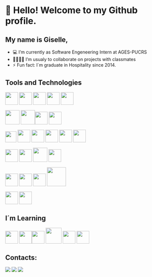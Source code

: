 # 👋 Hello! Welcome to my Github profile.
## My name is Giselle,

- 💻 I’m currently as Software Engeneering Intern at AGES-PUCRS
- 🫱🏻‍🫲🏽  I’m usualy to collaborate on projects with classmates
- ⚡ Fun fact: I´m graduate in Hospitality since 2014.

## Tools and Technologies

<img src="https://cdn.jsdelivr.net/gh/devicons/devicon@latest/icons/github/github-original.svg" width="40" height="40"/> <img src="https://cdn.jsdelivr.net/gh/devicons/devicon@latest/icons/gitlab/gitlab-original.svg" width="40" height="40"/>
<img src="https://cdn.jsdelivr.net/gh/devicons/devicon@latest/icons/intellij/intellij-original.svg" width="40" height="40"/> <img src="https://cdn.jsdelivr.net/gh/devicons/devicon@latest/icons/rider/rider-original.svg" width="40" height="40"/>
<img src="https://cdn.jsdelivr.net/gh/devicons/devicon@latest/icons/vscode/vscode-original.svg" width="40" height="40"/>
        
<img src="https://cdn.jsdelivr.net/gh/devicons/devicon@latest/icons/java/java-original-wordmark.svg" width="45" height="45"/> <img src="https://cdn.jsdelivr.net/gh/devicons/devicon@latest/icons/spring/spring-original-wordmark.svg" width="45" height="45"/><img src="https://cdn.jsdelivr.net/gh/devicons/devicon@latest/icons/csharp/csharp-original.svg" width="40" height="40"/> <img src="https://cdn.jsdelivr.net/gh/devicons/devicon@latest/icons/dot-net/dot-net-original-wordmark.svg" width="40" height="40"/>
          
<img src="https://cdn.jsdelivr.net/gh/devicons/devicon@latest/icons/figma/figma-original.svg" width="35" height="35"/> <img src="https://cdn.jsdelivr.net/gh/devicons/devicon@latest/icons/canva/canva-original.svg" width="40" height="40"/>
<img src="https://cdn.jsdelivr.net/gh/devicons/devicon@latest/icons/html5/html5-original-wordmark.svg" width="40" height="40"/> <img src="https://cdn.jsdelivr.net/gh/devicons/devicon@latest/icons/css3/css3-plain-wordmark.svg" width="40" height="40"/>
<img src="https://cdn.jsdelivr.net/gh/devicons/devicon@latest/icons/angular/angular-original.svg" width="40" height="40"/> <img src="https://cdn.jsdelivr.net/gh/devicons/devicon@latest/icons/bootstrap/bootstrap-original.svg" width="40" height="40"/>
            
<img src="https://cdn.jsdelivr.net/gh/devicons/devicon@latest/icons/dbeaver/dbeaver-original.svg" width="40" height="40"/> <img src="https://cdn.jsdelivr.net/gh/devicons/devicon@latest/icons/mongodb/mongodb-plain-wordmark.svg" width="40" height="40"/>
<img src="https://cdn.jsdelivr.net/gh/devicons/devicon@latest/icons/mysql/mysql-original-wordmark.svg" width="45" height="45"/> <img src="https://cdn.jsdelivr.net/gh/devicons/devicon@latest/icons/postgresql/postgresql-plain-wordmark.svg" width="40" height="40"/>
            
<img src="https://cdn.jsdelivr.net/gh/devicons/devicon@latest/icons/docker/docker-original-wordmark.svg" width="40" height="40"/> <img src="https://cdn.jsdelivr.net/gh/devicons/devicon@latest/icons/gradle/gradle-original.svg" width="40" height="40"/>
<img src="https://cdn.jsdelivr.net/gh/devicons/devicon@latest/icons/postman/postman-original.svg" width="40" height="40"/> <img src="https://cdn.jsdelivr.net/gh/devicons/devicon@latest/icons/swagger/swagger-original-wordmark.svg" width="60" height="60"/>
    
<img src="https://cdn.jsdelivr.net/gh/devicons/devicon@latest/icons/trello/trello-plain-wordmark.svg" width="40" height="40"/>
          
          
<img src="https://cdn.jsdelivr.net/gh/devicons/devicon@latest/icons/latex/latex-original.svg" width="40" height="40"/>
        
## I´m Learning
<img src="https://cdn.jsdelivr.net/gh/devicons/devicon@latest/icons/amazonwebservices/amazonwebservices-plain-wordmark.svg" width="40" height="40"/>
<img src="https://cdn.jsdelivr.net/gh/devicons/devicon@latest/icons/typescript/typescript-original.svg" width="40" height="40"/><img src="https://cdn.jsdelivr.net/gh/devicons/devicon@latest/icons/javascript/javascript-original.svg" width="40" height="40"/>
<img src="https://cdn.jsdelivr.net/gh/devicons/devicon@latest/icons/tailwindcss/tailwindcss-original-wordmark.svg" width="50" height="50"/>          
<img src="https://cdn.jsdelivr.net/gh/devicons/devicon@latest/icons/nodejs/nodejs-original-wordmark.svg" width="40" height="40"/>
<img src="https://cdn.jsdelivr.net/gh/devicons/devicon@latest/icons/npm/npm-original-wordmark.svg" width="40" height="40"/>

## Contacts:
<div>
<a href="https://www.linkedin.com/in/gisellechaves" target="_blank"><img loading="lazy" src="https://img.shields.io/badge/-LinkedIn-%230077B5?style=for-the-badge&logo=linkedin&logoColor=white" target="_blank"></a>
<a href = "mailto:gisellegchaves@hotmail.com"><img loading="lazy" src="https://img.shields.io/badge/Hotmail-D14836?style=for-the-badge&logo=hotmail&logoColor=white" target="_blank"></a>
<a href="https://instagram.com/gigchaves" target="_blank"><img loading="lazy" src="https://img.shields.io/badge/-Instagram-%23E4405F?style=for-the-badge&logo=instagram&logoColor=white" target="_blank"></a>
</div>       
